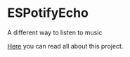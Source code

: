 # ESPotifyEcho
A different way to listen to music

<a href="https://willem.aandewiel.nl/index.php/2022/09/07/spotify-muziek-speler-met-intuitieve-bediening/">
Here</a> 
you can read all about this project.
